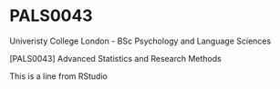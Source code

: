 # PALS0043
Univeristy College London - BSc Psychology and Language Sciences

[PALS0043] Advanced Statistics and Research Methods

This is a line from RStudio